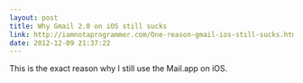 ```yaml
---
layout: post
title: Why Gmail 2.0 on iOS still sucks
link: http://iamnotaprogrammer.com/One-reason-gmail-ios-still-sucks.html
date: 2012-12-09 21:37:22
---
```


This is the exact reason why I still use the Mail.app on iOS.